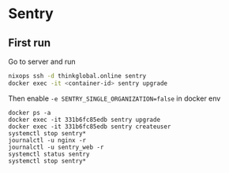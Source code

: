 # Sentry

## First run 
Go to server and run
```bash
nixops ssh -d thinkglobal.online sentry
docker exec -it <container-id> sentry upgrade
```

Then enable `-e SENTRY_SINGLE_ORGANIZATION=false` in docker env

```
docker ps -a
docker exec -it 331b6fc85edb sentry upgrade
docker exec -it 331b6fc85edb sentry createuser
systemctl stop sentry*
journalctl -u nginx -r
journalctl -u sentry_web -r
systemctl status sentry
systemctl stop sentry*
```